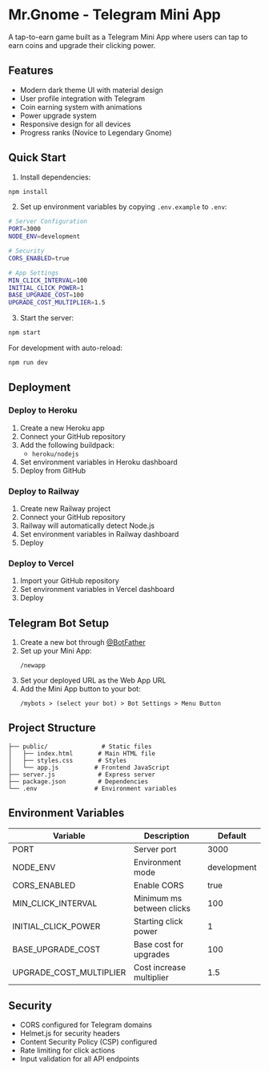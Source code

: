# Mr.Gnome - Telegram Mini App

A tap-to-earn game built as a Telegram Mini App where users can tap to earn coins and upgrade their clicking power.

## Features
- Modern dark theme UI with material design
- User profile integration with Telegram
- Coin earning system with animations
- Power upgrade system
- Responsive design for all devices
- Progress ranks (Novice to Legendary Gnome)

## Quick Start

1. Install dependencies:
```bash
npm install
```

2. Set up environment variables by copying `.env.example` to `.env`:
```bash
# Server Configuration
PORT=3000
NODE_ENV=development

# Security
CORS_ENABLED=true

# App Settings
MIN_CLICK_INTERVAL=100
INITIAL_CLICK_POWER=1
BASE_UPGRADE_COST=100
UPGRADE_COST_MULTIPLIER=1.5
```

3. Start the server:
```bash
npm start
```

For development with auto-reload:
```bash
npm run dev
```

## Deployment

### Deploy to Heroku
1. Create a new Heroku app
2. Connect your GitHub repository
3. Add the following buildpack:
   - `heroku/nodejs`
4. Set environment variables in Heroku dashboard
5. Deploy from GitHub

### Deploy to Railway
1. Create new Railway project
2. Connect your GitHub repository
3. Railway will automatically detect Node.js
4. Set environment variables in Railway dashboard
5. Deploy

### Deploy to Vercel
1. Import your GitHub repository
2. Set environment variables in Vercel dashboard
3. Deploy

## Telegram Bot Setup

1. Create a new bot through [@BotFather](https://t.me/BotFather)
2. Set up your Mini App:
   ```
   /newapp
   ```
3. Set your deployed URL as the Web App URL
4. Add the Mini App button to your bot:
   ```
   /mybots > (select your bot) > Bot Settings > Menu Button
   ```

## Project Structure
```
├── public/               # Static files
│   ├── index.html       # Main HTML file
│   ├── styles.css       # Styles
│   └── app.js          # Frontend JavaScript
├── server.js            # Express server
├── package.json         # Dependencies
└── .env                # Environment variables
```

## Environment Variables

| Variable | Description | Default |
|----------|-------------|---------|
| PORT | Server port | 3000 |
| NODE_ENV | Environment mode | development |
| CORS_ENABLED | Enable CORS | true |
| MIN_CLICK_INTERVAL | Minimum ms between clicks | 100 |
| INITIAL_CLICK_POWER | Starting click power | 1 |
| BASE_UPGRADE_COST | Base cost for upgrades | 100 |
| UPGRADE_COST_MULTIPLIER | Cost increase multiplier | 1.5 |

## Security
- CORS configured for Telegram domains
- Helmet.js for security headers
- Content Security Policy (CSP) configured
- Rate limiting for click actions
- Input validation for all API endpoints
